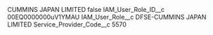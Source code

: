 <?xml version="1.0" encoding="UTF-8"?>
<CustomMetadata xmlns="http://soap.sforce.com/2006/04/metadata" xmlns:xsi="http://www.w3.org/2001/XMLSchema-instance" xmlns:xsd="http://www.w3.org/2001/XMLSchema">
    <label>CUMMINS JAPAN LIMITED</label>
    <protected>false</protected>
    <values>
        <field>IAM_User_Role_ID__c</field>
        <value xsi:type="xsd:string">00EQ0000000uV1YMAU</value>
    </values>
    <values>
        <field>IAM_User_Role__c</field>
        <value xsi:type="xsd:string">DFSE-CUMMINS JAPAN LIMITED</value>
    </values>
    <values>
        <field>Service_Provider_Code__c</field>
        <value xsi:type="xsd:string">5570</value>
    </values>
</CustomMetadata>
